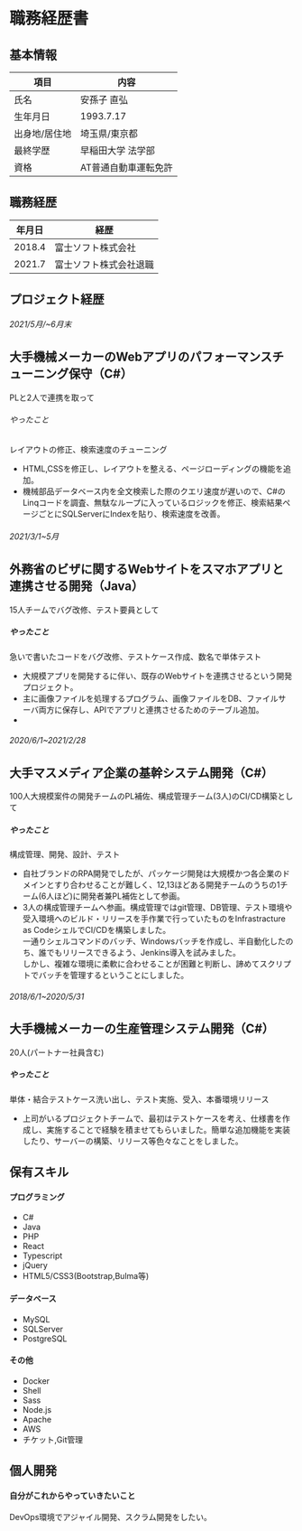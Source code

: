# 職務経歴書
## 基本情報
| 項目 | 内容 |
| ---- | ---- |
| 氏名 | 安孫子 直弘 |
| 生年月日 | 1993.7.17 |
| 出身地/居住地 | 埼玉県/東京都 |
| 最終学歴 | 早稲田大学 法学部 |
| 資格 | AT普通自動車運転免許 |

## 職務経歴
| 年月日 | 経歴 |
| ---- | ---- |
| 2018.4 | 富士ソフト株式会社 |
| 2021.7 | 富士ソフト株式会社退職 |


## プロジェクト経歴
###### 2021/5月/~6月末
## 大手機械メーカーのWebアプリのパフォーマンスチューニング保守（C#）
PLと2人で連携を取って
###### やったこと
レイアウトの修正、検索速度のチューニング  
* HTML,CSSを修正し、レイアウトを整える、ページローディングの機能を追加。  
* 機械部品データベース内を全文検索した際のクエリ速度が遅いので、C#のLinqコードを調査、無駄なループに入っているロジックを修正、検索結果ページごとにSQLServerにIndexを貼り、検索速度を改善。


###### 2021/3/1~5月
## 外務省のビザに関するWebサイトをスマホアプリと連携させる開発（Java）
15人チームでバグ改修、テスト要員として
##### やったこと
急いで書いたコードをバグ改修、テストケース作成、数名で単体テスト  
* 大規模アプリを開発するに伴い、既存のWebサイトを連携させるという開発プロジェクト。
* 主に画像ファイルを処理するプログラム、画像ファイルをDB、ファイルサーバ両方に保存し、APIでアプリと連携させるためのテーブル追加。
* 

###### 2020/6/1~2021/2/28
## 大手マスメディア企業の基幹システム開発（C#）
100人大規模案件の開発チームのPL補佐、構成管理チーム(3人)のCI/CD構築として
##### やったこと
構成管理、開発、設計、テスト
* 自社ブランドのRPA開発でしたが、パッケージ開発は大規模かつ各企業のドメインとすり合わせることが難しく、12,13ほどある開発チームのうちの1チーム(6人ほど)に開発者兼PL補佐として参画。  
* 3人の構成管理チームへ参画。構成管理ではgit管理、DB管理、テスト環境や受入環境へのビルド・リリースを手作業で行っていたものをInfrastracture as CodeシェルでCI/CDを構築しました。  
一通りシェルコマンドのバッチ、Windowsバッチを作成し、半自動化したのち、誰でもリリースできるよう、Jenkins導入を試みました。  
しかし、複雑な環境に柔軟に合わせることが困難と判断し、諦めてスクリプトでバッチを管理するということにしました。


###### 2018/6/1~2020/5/31
## 大手機械メーカーの生産管理システム開発（C#）
20人(パートナー社員含む)
##### やったこと
単体・結合テストケース洗い出し、テスト実施、受入、本番環境リリース
* 上司がいるプロジェクトチームで、最初はテストケースを考え、仕様書を作成し、実施することで経験を積ませてもらいました。簡単な追加機能を実装したり、サーバーの構築、リリース等色々なことをしました。


## 保有スキル
#### プログラミング
* C# 
* Java
* PHP
* React
* Typescript
* jQuery
* HTML5/CSS3(Bootstrap,Bulma等)

#### データベース
* MySQL
* SQLServer
* PostgreSQL

#### その他
* Docker
* Shell
* Sass
* Node.js
* Apache
* AWS
* チケット,Git管理

## 個人開発


#### 自分がこれからやっていきたいこと
DevOps環境でアジャイル開発、スクラム開発をしたい。